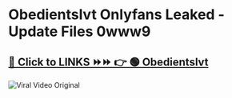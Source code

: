 
 # Obedientslvt Onlyfans Leaked - Update Files 0www9

## <h2><a href="https://clipsfans.com/Obedientslvt&ref=git">🔗 Click to LINKS ⏩⏩ 👉 🟢 Obedientslvt </a></h2>

<a href="https://clipsfans.com/Obedientslvt&ref=git" rel="nofollow" data-target="animated-image.originalLink"><img src="https://i.ibb.co.com/xMMVF88/686577567.gif" alt="Viral Video Original" style="max-width: 100%; display: inline-block;" data-target="animated-image.originalImage"></a>

